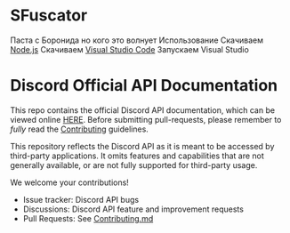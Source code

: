 # SFuscator

Паста с Боронида но кого это волнует
Использование
Скачиваем [Node.js](https://nodejs.org/en/download/)
Скачиваем [Visual Studio Code](https://code.visualstudio.com/?wt.mc_id=vscom_downloads)
Запускаем Visual Studio
# Discord Official API Documentation

This repo contains the official Discord API documentation, which can be viewed online [HERE](https://discord.com/developers/docs/intro). Before submitting pull-requests, please remember to _fully_ read the [Contributing](CONTRIBUTING.md) guidelines.

This repository reflects the Discord API as it is meant to be accessed by third-party applications.  It omits features and capabilities that are not generally available, or are not fully supported for third-party usage.

We welcome your contributions!

- Issue tracker: Discord API bugs
- Discussions: Discord API feature and improvement requests
- Pull Requests: See [Contributing.md](https://github.com/discord/discord-api-docs/blob/master/CONTRIBUTING.md)
